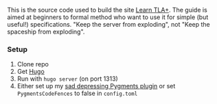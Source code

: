 This is the source code used to build the site [Learn TLA+](http://www.learntla.com). The guide is aimed at beginners to formal method who want to use it for simple (but useful!) specifications. "Keep the server from exploding", not "Keep the spaceship from exploding".

### Setup

1. Clone repo
2. Get [Hugo](https://gohugo.io/)
3. Run with `hugo server` (on port 1313)
4. Either set up my [sad depressing Pygments plugin](https://github.com/hwayne/tla-pygments) or set `PygmentsCodeFences` to false in `config.toml`